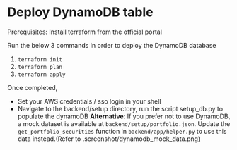 # Deploy DynamoDB table

Prerequisites: Install terraform from the official portal

Run the below 3 commands in order to deploy the DynamoDB database
1. `terraform init`
2. `terraform plan`
3. `terraform apply`

Once completed,
- Set your AWS credentials / sso login in your shell
- Navigate to the backend/setup directory, run the script setup_db.py to populate the dynamoDB
**Alternative**: If you prefer not to use DynamoDB, a mock dataset is available at `backend/setup/portfolio.json`. Update the `get_portfolio_securities` function in `backend/app/helper.py` to use this data instead.(Refer to .screenshot/dynamodb_mock_data.png)